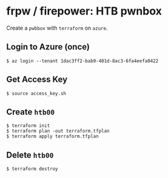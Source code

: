 # frpw / firepower: HTB pwnbox

Create a `pwbbox` with `terraform` on `azure`.

## Login to Azure (once)

```shell
$ az login --tenant 1dac3ff2-bab9-401d-8ac3-6fa4eefa0422
```

## Get Access Key

```shell
$ source access_key.sh
```

## Create `htb00`

```shell
$ terraform init
$ terraform plan -out terraform.tfplan
$ terraform apply terraform.tfplan
```

## Delete `htb00`

```shell
$ terraform destroy
```
